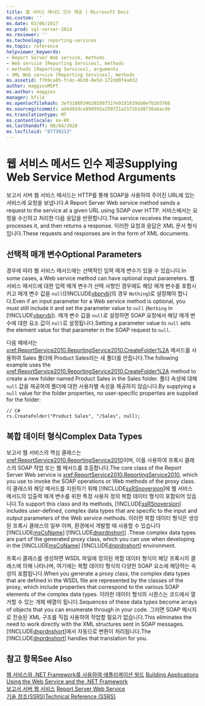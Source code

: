 ```yaml
---
title: 웹 서비스 메서드 인수 제공 | Microsoft Docs
ms.custom: ''
ms.date: 03/06/2017
ms.prod: sql-server-2014
ms.reviewer: ''
ms.technology: reporting-services
ms.topic: reference
helpviewer_keywords:
- Report Server Web service, methods
- Web service [Reporting Services], methods
- methods [Reporting Services], arguments
- XML Web service [Reporting Services], methods
ms.assetid: f7b9ca05-fc4c-4b30-8e5d-172dd0f4a832
author: maggiesMSFT
ms.author: maggies
manager: kfile
ms.openlocfilehash: 3ef5188934628589751fe92d1839da0efb265766
ms.sourcegitcommit: ad4d92dce894592a259721a1571b1d8736abacdb
ms.translationtype: MT
ms.contentlocale: ko-KR
ms.lasthandoff: 08/04/2020
ms.locfileid: "87739213"
---
```

# <a name="supplying-web-service-method-arguments"></a><span data-ttu-id="1d51e-102">웹 서비스 메서드 인수 제공</span><span class="sxs-lookup"><span data-stu-id="1d51e-102">Supplying Web Service Method Arguments</span></span>
  <span data-ttu-id="1d51e-103">보고서 서버 웹 서비스 메서드는 HTTP를 통해 SOAP을 사용하여 주어진 URL에 있는 서비스에 요청을 보냅니다.</span><span class="sxs-lookup"><span data-stu-id="1d51e-103">A Report Server Web service method sends a request to the service at a given URL using SOAP over HTTP.</span></span> <span data-ttu-id="1d51e-104">서비스에서는 요청을 수신하고 처리한 다음 응답을 반환합니다.</span><span class="sxs-lookup"><span data-stu-id="1d51e-104">The service receives the request, processes it, and then returns a response.</span></span> <span data-ttu-id="1d51e-105">이러한 요청과 응답은 XML 문서 형식입니다.</span><span class="sxs-lookup"><span data-stu-id="1d51e-105">These requests and responses are in the form of XML documents.</span></span>  
  
## <a name="optional-parameters"></a><span data-ttu-id="1d51e-106">선택적 매개 변수</span><span class="sxs-lookup"><span data-stu-id="1d51e-106">Optional Parameters</span></span>  
 <span data-ttu-id="1d51e-107">경우에 따라 웹 서비스 메서드에는 선택적인 입력 매개 변수가 있을 수 있습니다.</span><span class="sxs-lookup"><span data-stu-id="1d51e-107">In some cases, a Web service method can have optional input parameters.</span></span> <span data-ttu-id="1d51e-108">웹 서비스 메서드에 대한 입력 매개 변수가 선택 사항인 경우에도 해당 매개 변수를 포함시키고 매개 변수 값을 `null`([!INCLUDE[vbprvb](../../../includes/vbprvb-md.md)]의 경우 `Nothing`)로 설정해야 합니다.</span><span class="sxs-lookup"><span data-stu-id="1d51e-108">Even if an input parameter for a Web service method is optional, you must still include it and set the parameter value to `null` (`Nothing` in [!INCLUDE[vbprvb](../../../includes/vbprvb-md.md)]).</span></span> <span data-ttu-id="1d51e-109">매개 변수 값을 `null`로 설정하면 SOAP 요청에서 해당 매개 변수에 대한 요소 값이 `null`로 설정됩니다.</span><span class="sxs-lookup"><span data-stu-id="1d51e-109">Setting a parameter value to `null` sets the element value for that parameter in the SOAP request to `null`.</span></span>  
  
 <span data-ttu-id="1d51e-110">다음 예에서는 <xref:ReportService2010.ReportingService2010.CreateFolder%2A> 메서드를 사용하여 Sales 폴더에 Product Sales라는 새 폴더를 만듭니다.</span><span class="sxs-lookup"><span data-stu-id="1d51e-110">The following example uses the <xref:ReportService2010.ReportingService2010.CreateFolder%2A> method to create a new folder named Product Sales in the Sales folder.</span></span> <span data-ttu-id="1d51e-111">폴더 속성에 대해 `null` 값을 제공하여 폴더에 대한 사용자별 속성을 제공하지 않습니다.</span><span class="sxs-lookup"><span data-stu-id="1d51e-111">By supplying a `null` value for the folder properties, no user-specific properties are supplied for the folder:</span></span>  
  
```  
// C#  
rs.CreateFolder("Product Sales", "/Sales", null);  
```  
  
## <a name="complex-data-types"></a><span data-ttu-id="1d51e-112">복합 데이터 형식</span><span class="sxs-lookup"><span data-stu-id="1d51e-112">Complex Data Types</span></span>  
 <span data-ttu-id="1d51e-113">보고서 웹 서비스의 핵심 클래스는 <xref:ReportService2010.ReportingService2010>이며, 이를 사용하여 프록시 클래스의 SOAP 작업 또는 웹 메서드를 호출합니다.</span><span class="sxs-lookup"><span data-stu-id="1d51e-113">The core class of the Report Server Web service is <xref:ReportService2010.ReportingService2010>, which you use to invoke the SOAP operations or Web methods of the proxy class.</span></span> <span data-ttu-id="1d51e-114">이 클래스와 해당 메서드를 지원하기 위해 [!INCLUDE[ssRSnoversion](../../../includes/ssrsnoversion-md.md)]에 웹 서비스 메서드의 입출력 매개 변수를 위한 특정 사용자 정의 복합 데이터 형식이 포함되어 있습니다.</span><span class="sxs-lookup"><span data-stu-id="1d51e-114">To support this class and its methods, [!INCLUDE[ssRSnoversion](../../../includes/ssrsnoversion-md.md)] includes user-defined, complex data types that are specific to the input and output parameters of the Web service methods.</span></span> <span data-ttu-id="1d51e-115">이러한 복합 데이터 형식은 생성 된 프록시 클래스의 일부 이며, 환경에서 개발할 때 사용할 수 있습니다 [!INCLUDE[msCoName](../../../includes/msconame-md.md)] [!INCLUDE[dnprdnshort](../../../includes/dnprdnshort-md.md)] .</span><span class="sxs-lookup"><span data-stu-id="1d51e-115">These complex data types are part of the generated proxy class, which you can use when developing in the [!INCLUDE[msCoName](../../../includes/msconame-md.md)] [!INCLUDE[dnprdnshort](../../../includes/dnprdnshort-md.md)] environment.</span></span>  
  
 <span data-ttu-id="1d51e-116">프록시 클래스를 생성하면 WSDL 파일에 정의된 복합 데이터 형식이 해당 프록시의 클래스에 의해 나타나며, 여기에는 복합 데이터 형식의 다양한 SOAP 요소에 해당하는 속성이 포함됩니다.</span><span class="sxs-lookup"><span data-stu-id="1d51e-116">When you generate a proxy class, the complex data types that are defined in the WSDL file are represented by the classes of the proxy, which include properties that correspond to the various SOAP elements of the complex data types.</span></span> <span data-ttu-id="1d51e-117">이러한 데이터 형식의 시퀀스는 코드에서 열거할 수 있는 개체 배열이 됩니다.</span><span class="sxs-lookup"><span data-stu-id="1d51e-117">Sequences of these data types become arrays of objects that you can enumerate through in your code.</span></span> <span data-ttu-id="1d51e-118">그러면 SOAP 메시지로 전송된 XML 구조를 직접 사용하여 작업할 필요가 없습니다.</span><span class="sxs-lookup"><span data-stu-id="1d51e-118">This eliminates the need to work directly with the XML structures sent in SOAP messages.</span></span> <span data-ttu-id="1d51e-119">[!INCLUDE[dnprdnshort](../../../includes/dnprdnshort-md.md)]에서 자동으로 변환이 처리됩니다.</span><span class="sxs-lookup"><span data-stu-id="1d51e-119">The [!INCLUDE[dnprdnshort](../../../includes/dnprdnshort-md.md)] handles that translation for you.</span></span>  
  
## <a name="see-also"></a><span data-ttu-id="1d51e-120">참고 항목</span><span class="sxs-lookup"><span data-stu-id="1d51e-120">See Also</span></span>  
 <span data-ttu-id="1d51e-121">[웹 서비스와 .NET Framework를 사용하여 애플리케이션 빌드](building-applications-using-the-web-service-and-the-net-framework.md) </span><span class="sxs-lookup"><span data-stu-id="1d51e-121">[Building Applications Using the Web Service and the .NET Framework](building-applications-using-the-web-service-and-the-net-framework.md) </span></span>  
 <span data-ttu-id="1d51e-122">[보고서 서버 웹 서비스](../report-server-web-service.md) </span><span class="sxs-lookup"><span data-stu-id="1d51e-122">[Report Server Web Service](../report-server-web-service.md) </span></span>  
 [<span data-ttu-id="1d51e-123">기술 참조&#40;SSRS&#41;</span><span class="sxs-lookup"><span data-stu-id="1d51e-123">Technical Reference &#40;SSRS&#41;</span></span>](../../technical-reference-ssrs.md)  
  
  
